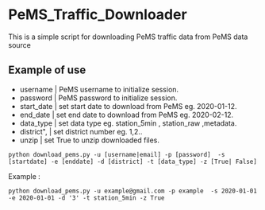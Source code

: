 # PeMS_Traffic_Downloader
This is a simple script for downloading PeMS traffic data from PeMS data source 
## Example of use

* username   | PeMS username to initialize session.                 
* password   | PeMS password to initialize session.                  
* start_date | set start date to download from PeMS eg. 2020-01-12. 
* end_date   | set end date to download from PeMS eg. 2020-02-12.     
* data_type  | set data type eg. station_5min , station_raw ,metadata.
* district", | set district number eg. 1,2..                         
* unzip      | set True to unzip downloaded files.                        
```
python download_pems.py -u [username|email] -p [password]  -s [startdate] -e [enddate] -d [district] -t [data_type] -z [True| False]
```
Example :
```
python download_pems.py -u example@gmail.com -p example  -s 2020-01-01 -e 2020-01-01 -d '3' -t station_5min -z True
```
